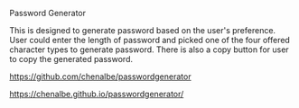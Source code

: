 Password Generator

This is designed to generate password based on the user's preference. User could enter the length of password and picked one of the four offered character types to generate password. There is also a copy button for user to copy the generated password.


https://github.com/chenalbe/passwordgenerator

https://chenalbe.github.io/passwordgenerator/

 
